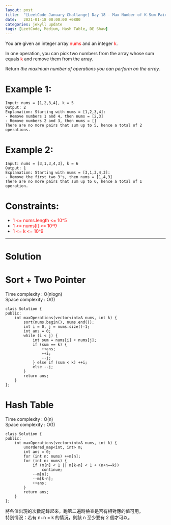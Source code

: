 ```yaml
---
layout: post
title:  "[LeetCode January Challange] Day 18 - Max Number of K-Sum Pairs"
date:   2021-01-18 00:00:00 +0800
categories: jekyll update
tags: [LeetCode, Medium, Hash Table, DE Shaw]
---
```

You are given an integer array <font color="red">nums</font> and an integer <font color="red">k</font>.  

In one operation, you can pick two numbers from the array whose sum equals <font color="red">k</font> and remove them from the array.  

Return *the maximum number of operations you can perform on the array.*  

# Example 1:

	Input: nums = [1,2,3,4], k = 5
	Output: 2
	Explanation: Starting with nums = [1,2,3,4]:
	- Remove numbers 1 and 4, then nums = [2,3]
	- Remove numbers 2 and 3, then nums = []
	There are no more pairs that sum up to 5, hence a total of 2 operations.

# Example 2:

	Input: nums = [3,1,3,4,3], k = 6
	Output: 1
	Explanation: Starting with nums = [3,1,3,4,3]:
	- Remove the first two 3's, then nums = [1,4,3]
	There are no more pairs that sum up to 6, hence a total of 1 operation.

# Constraints:

- <font color="red">1 <= nums.length <= 10^5</font>
- <font color="red">1 <= nums[i] <= 10^9</font>
- <font color="red">1 <= k <= 10^9</font>

______________________  

# Solution  

# Sort + Two Pointer

Time complexity : O(nlogn)  
Space complexity : O(1)  

	class Solution {
	public:
	    int maxOperations(vector<int>& nums, int k) {
	        sort(nums.begin(), nums.end());
	        int i = 0, j = nums.size()-1;
	        int ans = 0;
	        while (i < j) {
	            int sum = nums[i] + nums[j];
	            if (sum == k) {
	                ++ans;
	                ++i;
	                --j;
	            } else if (sum < k) ++i;
	            else --j;
	        }
	        return ans;
	    }
	};

# Hash Table

Time complexity : O(n)  
Space complexity : O(1)  

	class Solution {
	public:
	    int maxOperations(vector<int>& nums, int k) {
	        unordered_map<int, int> m;
	        int ans = 0;
	        for (int n: nums) ++m[n];
	        for (int n: nums) {
	            if (m[n] < 1 || m[k-n] < 1 + (n+n==k))
	                continue;
	            --m[n];
	            --m[k-n];
	            ++ans;
	        }
	        return ans;
	    }
	};

將各值出現的次數記錄起來，跑第二遍時檢查是否有相對應的值可用。  
特別情況：若有 n+n = k 的情況，則該 n 至少要有 2 個才可以。  